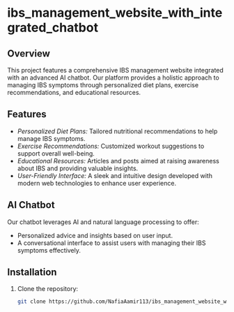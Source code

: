 # ibs_management_website_with_integrated_chatbot
## Overview

This project features a comprehensive IBS management website integrated with an advanced AI chatbot. Our platform provides a holistic approach to managing IBS symptoms through personalized diet plans, exercise recommendations, and educational resources.

## Features

- *Personalized Diet Plans:* Tailored nutritional recommendations to help manage IBS symptoms.
- *Exercise Recommendations:* Customized workout suggestions to support overall well-being.
- *Educational Resources:* Articles and posts aimed at raising awareness about IBS and providing valuable insights.
- *User-Friendly Interface:* A sleek and intuitive design developed with modern web technologies to enhance user experience.

## AI Chatbot

Our chatbot leverages AI and natural language processing to offer:
- Personalized advice and insights based on user input.
- A conversational interface to assist users with managing their IBS symptoms effectively.

## Installation

1. Clone the repository:
   ```bash
   git clone https://github.com/NafiaAamir113/ibs_management_website_with_integrated_chatbot

